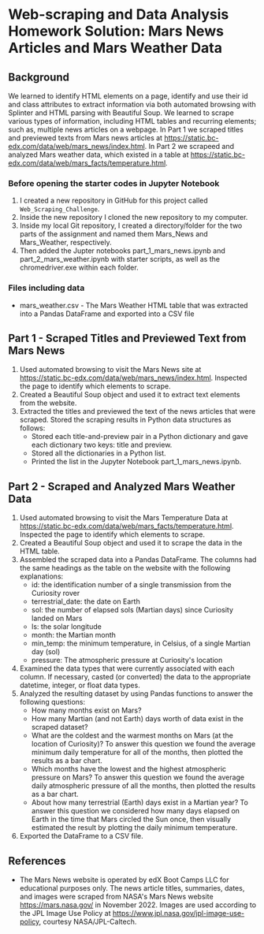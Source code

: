 # Web-scraping and Data Analysis Homework Solution: Mars News Articles and Mars Weather Data

## Background

We learned to identify HTML elements on a page, identify and use their id and class attributes to extract information via both automated browsing with Splinter and HTML parsing with Beautiful Soup.  We learned to scrape various types of information, including HTML tables and recurring elements; such as, multiple news articles on a webpage.
In Part 1 we scraped titles and previewed texts from Mars news articles at https://static.bc-edx.com/data/web/mars_news/index.html.
In Part 2 we scrapeed and analyzed Mars weather data, which existed in a table at https://static.bc-edx.com/data/web/mars_facts/temperature.html.

### Before opening the starter codes in Jupyter Notebook

1. I created a new repository in GitHub for this project called `Web_Scraping_Challenge`. 
2. Inside the new repository I cloned the new repository to my computer.
3. Inside my local Git repository, I created a directory/folder for the two parts of the assignment and named them Mars_News and Mars_Weather, respectively.
4. Then added the Jupter notebooks part_1_mars_news.ipynb and part_2_mars_weather.ipynb with starter scripts, as well as the chromedriver.exe within each folder.
  
### Files including data 

* mars_weather.csv - The Mars Weather HTML table that was extracted into a Pandas DataFrame and exported into a CSV file

## Part 1 - Scraped Titles and Previewed Text from Mars News

1. Used automated browsing to visit the Mars News site at https://static.bc-edx.com/data/web/mars_news/index.html. Inspected the page to identify which elements to scrape.
2. Created a Beautiful Soup object and used it to extract text elements from the website.
3. Extracted the titles and previewed the text of the news articles that were scraped. Stored the scraping results in Python data structures as follows:
   - Stored each title-and-preview pair in a Python dictionary and gave each dictionary two keys: title and preview.
   - Stored all the dictionaries in a Python list.
   - Printed the list in the Jupyter Notebook part_1_mars_news.ipynb.
    
## Part 2 - Scraped and Analyzed Mars Weather Data

1. Used automated browsing to visit the Mars Temperature Data at https://static.bc-edx.com/data/web/mars_facts/temperature.html. Inspected the page to identify which     elements to scrape. 
2. Created a Beautiful Soup object and used it to scrape the data in the HTML table. 
3. Assembled the scraped data into a Pandas DataFrame. The columns had the same headings as the table on the website with the following explanations:
    - id: the identification number of a single transmission from the Curiosity rover
    - terrestrial_date: the date on Earth
    - sol: the number of elapsed sols (Martian days) since Curiosity landed on Mars
    - ls: the solar longitude
    - month: the Martian month
    - min_temp: the minimum temperature, in Celsius, of a single Martian day (sol)
    - pressure: The atmospheric pressure at Curiosity's location 
4. Examined the data types that were currently associated with each column. If necessary, casted (or converted) the data to the appropriate datetime, integer, or float data types.
5. Analyzed the resulting dataset by using Pandas functions to answer the following questions:
    - How many months exist on Mars?
    - How many Martian (and not Earth) days worth of data exist in the scraped dataset?
    - What are the coldest and the warmest months on Mars (at the location of Curiosity)?
      To answer this question we found the average minimum daily temperature for all of the months, then plotted the results as a bar chart.
    - Which months have the lowest and the highest atmospheric pressure on Mars?
      To answer this question we found the average daily atmospheric pressure of all the months, then plotted the results as a bar chart.
    - About how many terrestrial (Earth) days exist in a Martian year?
      To answer this question we considered how many days elapsed on Earth in the time that Mars circled the Sun once, then visually estimated the result by plotting the          daily minimum temperature.
6. Exported the DataFrame to a CSV file.

## References

* The Mars News website is operated by edX Boot Camps LLC for educational purposes only. The news article titles, summaries, dates, and images were scraped from NASA's Mars News website https://mars.nasa.gov/ in November 2022. Images are used according to the JPL Image Use Policy at https://www.jpl.nasa.gov/jpl-image-use-policy, courtesy NASA/JPL-Caltech.
